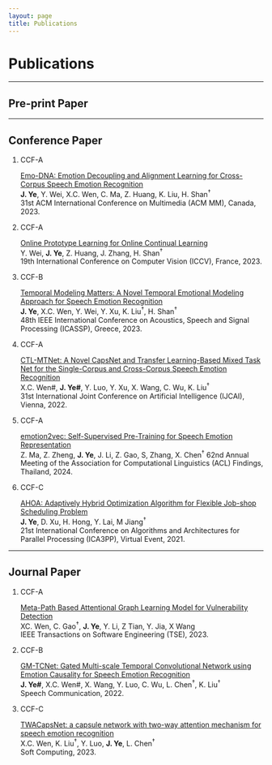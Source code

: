 ```yaml
---
layout: page
title: Publications
---
```


# Publications

---

## Pre-print Paper

<ol class="custom-numbered">
</ol>

---

## Conference Paper


<ol class="custom-numbered">

<li>
<div class="pub-box">
<div class="ccf-block"><div class="ccf"> CCF-A </div></div>
<div class="pub-box-text" markdown="1"> 

[Emo-DNA: Emotion Decoupling and Alignment Learning for Cross-Corpus Speech Emotion Recognition](https://arxiv.org/pdf/2211.08233.pdf)  
**J. Ye**, Y. Wei, X.C. Wen, C. Ma, Z. Huang, K. Liu, H. Shan<sup>†</sup><br>
31st ACM International Conference on Multimedia (ACM MM), Canada, 2023.

</div>
</div>
</li>

<li>
<div class="pub-box">
<div class="ccf-block"><div class="ccf"> CCF-A </div></div>
<div class="pub-box-text" markdown="1"> 

[Online Prototype Learning for Online Continual Learning](https://arxiv.org/pdf/2308.00301.pdf)  
Y. Wei, **J. Ye**, Z. Huang, J. Zhang, H. Shan<sup>†</sup><br>
19th International Conference on Computer Vision (ICCV), France, 2023.

</div>
</div>
</li>

<li>
<div class="pub-box">
<div class="ccf-block"><div class="ccf"> CCF-B </div></div>
<div class="pub-box-text" markdown="1"> 

[Temporal Modeling Matters: A Novel Temporal Emotional Modeling Approach for Speech Emotion Recognition](https://arxiv.org/pdf/2211.08233.pdf)  
**J. Ye**, X.C. Wen, Y. Wei, Y. Xu, K. Liu<sup>†</sup>, H. Shan<sup>†</sup><br>
48th IEEE International Conference on Acoustics, Speech and Signal Processing (ICASSP), Greece, 2023.

</div>
</div>
</li>

<li>
<div class="pub-box">
<div class="ccf-block"><div class="ccf"> CCF-A </div></div>
<div class="pub-box-text" markdown="1"> 

[CTL-MTNet: A Novel CapsNet and Transfer Learning-Based Mixed Task Net for the Single-Corpus and Cross-Corpus Speech Emotion Recognition](https://www.ijcai.org/proceedings/2022/0320.pdf)  
X.C. Wen#, **J. Ye#**, Y. Luo, Y. Xu, X. Wang, C. Wu, K. Liu<sup>†</sup><br>
31st International Joint Conference on Artificial Intelligence (IJCAI), Vienna, 2022.

</div>
</div>
</li>


<li>
<div class="pub-box">
<div class="ccf-block"><div class="ccf"> CCF-A </div></div>
<div class="pub-box-text" markdown="1"> 

[emotion2vec: Self-Supervised Pre-Training for Speech Emotion Representation](https://arxiv.org/pdf/2312.15185.pdf)  
Z. Ma, Z. Zheng, **J. Ye**, J. Li, Z. Gao, S, Zhang, X. Chen<sup>†</sup>
62nd Annual Meeting of the Association for Computational Linguistics (ACL) Findings, Thailand, 2024.

</div>
</div>
</li>



<li>
<div class="pub-box">
<div class="ccf-block"><div class="ccf"> CCF-C </div></div>
<div class="pub-box-text" markdown="1"> 

[AHOA: Adaptively Hybrid Optimization Algorithm for Flexible Job-shop Scheduling Problem](https://link.springer.com/chapter/10.1007/978-3-030-95384-3_18)  
**J. Ye**, D. Xu, H. Hong, Y. Lai, M Jiang<sup>†</sup><br>
21st International Conference on Algorithms and Architectures for Parallel Processing (ICA3PP), Virtual Event, 2021.

</div>
</div>
</li>

</ol>

---

## Journal Paper

<ol class="custom-numbered">

<li>
<div class="pub-box">
<div class="ccf-block"><div class="ccf"> CCF-A </div></div>
<div class="pub-box-text" markdown="1"> 

[Meta-Path Based Attentional Graph Learning Model for Vulnerability Detection](https://arxiv.org/pdf/2212.14274)  
XC. Wen, C. Gao<sup>†</sup>, **J. Ye**, Y. Li, Z Tian, Y. Jia, X Wang<br>
IEEE Transactions on Software Engineering (TSE), 2023.

</div>
</div>
</li>

<li>
<div class="pub-box">
<div class="ccf-block"><div class="ccf"> CCF-B </div></div>
<div class="pub-box-text" markdown="1"> 

[GM-TCNet: Gated Multi-scale Temporal Convolutional Network using Emotion Causality for Speech Emotion Recognition](https://arxiv.org/pdf/2210.15834.pdf)  
**J. Ye#**, X.C. Wen#, X. Wang, Y. Luo, C. Wu, L. Chen<sup>†</sup>, K. Liu<sup>†</sup><br>
Speech Communication, 2022.

</div>
</div>
</li>

<li>
<div class="pub-box">
<div class="ccf-block"><div class="ccf"> CCF-C </div></div>
<div class="pub-box-text" markdown="1"> 

[TWACapsNet: a capsule network with two-way attention mechanism for speech emotion recognition](https://link.springer.com/article/10.1007/s00500-023-08957-5)  
X.C. Wen, K. Liu<sup>†</sup>, Y. Luo, **J. Ye**, L. Chen<sup>†</sup><br>
Soft Computing, 2023.

</div>
</div>
</li>



</ol>